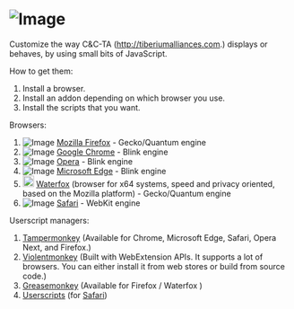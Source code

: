 # ![Image](https://media.contentapi.ea.com/content/dam/eacom/en-us/common/hero-cncta-logo.png)

Customize the way C&C-TA (http://tiberiumalliances.com.) displays or behaves, by using small bits of JavaScript.

How to get them:
  1. Install a browser.
  2. Install an addon depending on which browser you use.
  3. Install the scripts that you want.

Browsers:
  1. ![Image](https://github.com/alrra/browser-logos/blob/main/src/firefox/firefox_16x16.png) [Mozilla Firefox](https://mozilla.org/firefox/all/) -  Gecko/Quantum engine
  2. ![Image]([https://github.com/alrra/browser-logos/blob/main/src/chrome/chrome_16x16.png](https://github.com/alrra/browser-logos/blob/main/src/chrome/chrome_16x16.png)) [Google Chrome](https://www.google.com/chrome/) - Blink engine
  3. ![Image](https://github.com/alrra/browser-logos/blob/main/src/opera/opera_16x16.png) [Opera](https://www.opera.com/) - Blink engine
  4. ![Image](https://github.com/alrra/browser-logos/blob/main/src/edge/edge_16x16.png) [Microsoft Edge](https://www.microsoft.com/edge/) - Blink engine
  5. <img src="https://www.waterfox.net/images/waterfox-icon.svg" width="20"/> [Waterfox](http://www.waterfoxproject.org/) (browser for x64 systems, speed and privacy oriented, based on the Mozilla platform) - Gecko/Quantum engine
  6. ![Image](https://github.com/alrra/browser-logos/blob/main/src/safari/safari_16x16.png) [Safari](https://www.apple.com/safari/) - WebKit engine

Userscript managers:
  1. [Tampermonkey](https://www.tampermonkey.net/) (Available for Chrome, Microsoft Edge, Safari, Opera Next, and Firefox.)
  2. [Violentmonkey](https://violentmonkey.github.io/) (Built with WebExtension APIs. It supports a lot of browsers. You can either install it from web stores or build from source code.)
  3. [Greasemonkey](https://www.greasespot.net/) (Available for Firefox / Waterfox )
  4. [Userscripts](https://github.com/quoid/userscripts) (for [Safari](https://apps.apple.com/us/app/userscripts/id1463298887))
  
